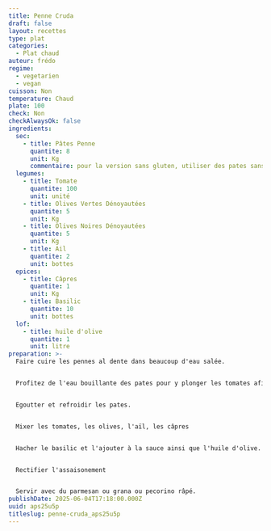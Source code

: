 ```yaml
---
title: Penne Cruda
draft: false
layout: recettes
type: plat
categories:
  - Plat chaud
auteur: frédo
regime:
  - vegetarien
  - vegan
cuisson: Non
temperature: Chaud
plate: 100
check: Non
checkAlwaysOk: false
ingredients:
  sec:
    - title: Pâtes Penne
      quantite: 8
      unit: Kg
      commentaire: pour la version sans gluten, utiliser des pates sans gluten
  legumes:
    - title: Tomate
      quantite: 100
      unit: unité
    - title: Olives Vertes Dénoyautées
      quantite: 5
      unit: Kg
    - title: Olives Noires Dénoyautées
      quantite: 5
      unit: Kg
    - title: Ail
      quantite: 2
      unit: bottes
  epices:
    - title: Câpres
      quantite: 1
      unit: Kg
    - title: Basilic
      quantite: 10
      unit: bottes
  lof:
    - title: huile d'olive
      quantite: 1
      unit: litre
preparation: >-
  Faire cuire les pennes al dente dans beaucoup d'eau salée.


  Profitez de l'eau bouillante des pates pour y plonger les tomates afin de les monder.


  Egoutter et refroidir les pates.


  Mixer les tomates, les olives, l'aïl, les câpres


  Hacher le basilic et l'ajouter à la sauce ainsi que l'huile d'olive.


  Rectifier l'assaisonement


  Servir avec du parmesan ou grana ou pecorino râpé.
publishDate: 2025-06-04T17:18:00.000Z
uuid: aps25u5p
titleslug: penne-cruda_aps25u5p
---
```

